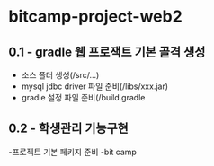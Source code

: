 # bitcamp-project-web2

## 0.1 - gradle 웹 프로잭트 기본 골격 생성

- 소스 폴더 생성(/src/...)
- mysql jdbc driver 파일 준비(/libs/xxx.jar)
- gradle 설정 파일 준비(/build.gradle

## 0.2 - 학생관리 기능구현
-프로젝트 기본 페키지 준비
-bit camp